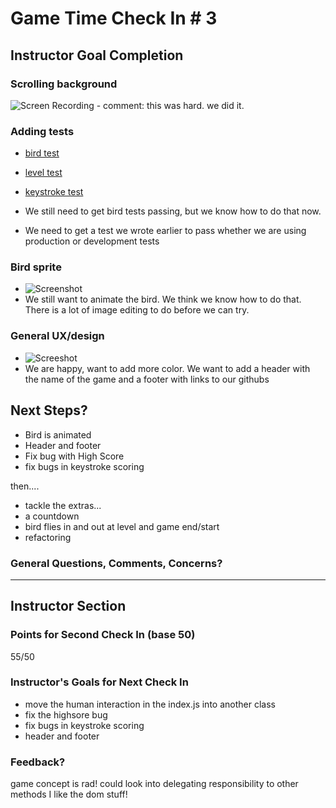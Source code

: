 # Game Time Check In # 3

## Instructor Goal Completion

### Scrolling background

  ![Screen Recording](http://recordit.co/bs9zvzMbl5)
	- comment: this was hard. we did it.

### Adding tests

- [bird test](https://github.com/jeneve/typrr-burn/blob/master/test/bird-test.js)
- [level test](https://github.com/jeneve/typrr-burn/blob/master/test/level-test.js)
- [keystroke test](https://github.com/jeneve/typrr-burn/blob/master/test/keystroke-test.js)

- We still need to get bird tests passing, but we know how to do that now.
- We need to get a test we wrote earlier to pass whether we are using production or development tests
### Bird sprite

- ![Screenshot](https://s3-us-west-2.amazonaws.com/turingconnect/Screen+Shot+2016-07-12+at+1.36.04+PM.png)
- We still want to animate the bird. We think we know how to do that. There is a lot of image editing to do before we can try.

### General UX/design

- ![Screeshot](https://s3-us-west-2.amazonaws.com/turingconnect/Screen+Shot+2016-07-12+at+1.35.56+PM.png)
- We are happy, want to add more color. We want to add a header with the name of the game and a footer with links to our githubs

## Next Steps?

- Bird is animated
- Header and footer
- Fix bug with High Score
- fix bugs in keystroke scoring

then....

- tackle the extras...
- a countdown
- bird flies in and out at level and game end/start
- refactoring

### General Questions, Comments, Concerns?

-----

## Instructor Section

### Points for Second Check In (base 50)

55/50 
### Instructor's Goals for Next Check In

- move the human interaction in the index.js into another class 
- fix the highsore bug 
- fix bugs in keystroke scoring
-  header and footer
### Feedback?
game concept is rad! 
could look into delegating responsibility to other methods 
I like the dom stuff!
